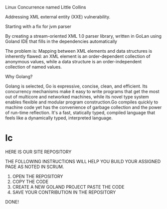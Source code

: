 Linux Concurrence named Little Collins

Addressing XML external entity (XXE) vulnerability.

Starting with a fix for jvm parser

By creating a stream-oriented XML 1.0 parser library, written in GoLan using Goland IDE that fills in the dependencies automatically

The problem is:
Mapping between XML elements and data structures is inherently flawed: an XML element is an order-dependent collection of anonymous values, while a data structure is an order-independent collection of named values.

Why Golang?

Golang is selected, Go is expressive, concise, clean, and efficient. Its concurrency mechanisms make it easy to write programs
that get the most out of multicore and networked machines, while its novel type system enables flexible and modular program construction.Go compiles quickly to machine code yet has the convenience of garbage collection and the power of run-time reflection. It's a fast, statically typed, compiled language that feels like a
dynamically typed, interpreted language.

# lc
HERE IS OUR SITE REPOSITORY

THE FOLLOWING INSTRUCTIONS WILL HELP YOU BUILD YOUR ASSIGNED PAGE AS NOTED IN SCRUM.

1. OPEN THE REPOSITORY
2. COPY THE CODE
3. CREATE A NEW GOLAND PROJECT PASTE THE CODE
4. SAVE YOUR CONTRIBUTION IN THE REPOSITORY

DONE!
